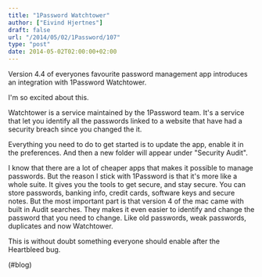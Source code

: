 ```yaml
---
title: "1Password Watchtower"
author: ["Eivind Hjertnes"]
draft: false
url: "/2014/05/02/1Password/107"
type: "post"
date: 2014-05-02T02:00:00+02:00
---
```


Version 4.4 of everyones favourite password management app introduces an
integration with 1Password Watchtower.

I'm so excited about this.

Watchtower is a service maintained by the 1Password team. It's a service
that let you identify all the passwords linked to a website that have
had a security breach since you changed the it.

Everything you need to do to get started is to update the app, enable it
in the preferences. And then a new folder will appear under "Security
Audit".

I know that there are a lot of cheaper apps that makes it possible to
manage passwords. But the reason I stick with 1Password is that it's
more like a whole suite. It gives you the tools to get secure, and stay
secure. You can store passwords, banking info, credit cards, software
keys and secure notes. But the most important part is that version 4 of
the mac came with built in Audit searches. They makes it even easier to
identify and change the password that you need to change. Like old
passwords, weak passwords, duplicates and now Watchtower.

This is without doubt something everyone should enable after the
Heartbleed bug.

(#blog)
